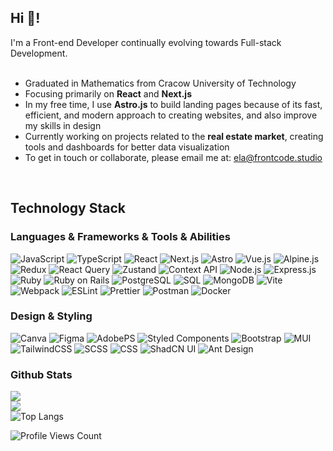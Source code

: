 ## Hi 👋!

<div> I'm a Front-end Developer continually evolving towards Full-stack Development. <br> <br> <ul> <li>Graduated in Mathematics from Cracow University of Technology</li> <li>Focusing primarily on <b>React</b> and <b>Next.js</b></li> <li>In my free time, I use <b>Astro.js</b> to build landing pages because of its fast, efficient, and modern approach to creating websites, and also improve my skills in design </li> <li>Currently working on projects related to the <b>real estate market</b>, creating tools and dashboards for better data visualization</li> <li>To get in touch or collaborate, please email me at: <a href="mailto:ela@frontcode.studio">ela@frontcode.studio</a></li> </ul> </div> <br>


## Technology Stack

<h3>Languages & Frameworks & Tools & Abilities</h3>


![JavaScript](https://img.shields.io/badge/JavaScript-F7DF1E.svg?style=flat&logo=JavaScript&logoColor=black) 
![TypeScript](https://img.shields.io/badge/TypeScript-3178C6.svg?style=flat&logo=TypeScript&logoColor=white) 
![React](https://img.shields.io/badge/React-61DAFB.svg?style=flat&logo=React&logoColor=black) 
![Next.js](https://img.shields.io/badge/Next.js-000000.svg?style=flat&logo=nextdotjs&logoColor=white) 
![Astro](https://img.shields.io/badge/Astro-FF5D01.svg?style=flat&logo=Astro&logoColor=white) 
![Vue.js](https://img.shields.io/badge/Vue.js-4FC08D.svg?style=flat&logo=Vue.js&logoColor=white) 
![Alpine.js](https://img.shields.io/badge/Alpine.js-4A4F4F.svg?style=flat&logo=Alpine.js&logoColor=white) 
![Redux](https://img.shields.io/badge/Redux-764ABC.svg?style=flat&logo=Redux&logoColor=white) 
![React Query](https://img.shields.io/badge/React%20Query-FF4154.svg?style=flat&logo=React-Query&logoColor=white) 
![Zustand](https://img.shields.io/badge/Zustand-4A4F4F.svg?style=flat&logo=Zustand&logoColor=white) 
![Context API](https://img.shields.io/badge/Context%20API-4A4F4F.svg?style=flat&logo=React&logoColor=white)
![Node.js](https://img.shields.io/badge/Node.js-339933.svg?style=flat&logo=nodedotjs&logoColor=white) 
![Express.js](https://img.shields.io/badge/Express.js-4A4F4F.svg?style=flat&logo=Express&logoColor=white) 
![Ruby](https://img.shields.io/badge/Ruby-CC342D.svg?style=flat&logo=Ruby&logoColor=white) 
![Ruby on Rails](https://img.shields.io/badge/Rails-CC0000.svg?style=flat&logo=Ruby-On-Rails&logoColor=white) 
![PostgreSQL](https://img.shields.io/badge/PostgreSQL-336791.svg?style=flat&logo=PostgreSQL&logoColor=white) 
![SQL](https://img.shields.io/badge/SQL-4A4F4F.svg?style=flat&logo=MySQL&logoColor=white) 
![MongoDB](https://img.shields.io/badge/MongoDB-47A248.svg?style=flat&logo=MongoDB&logoColor=white)
![Vite](https://img.shields.io/badge/Vite-646CFF.svg?style=flat&logo=Vite&logoColor=white) 
![Webpack](https://img.shields.io/badge/Webpack-8DD6F9.svg?style=flat&logo=Webpack&logoColor=black) 
![ESLint](https://img.shields.io/badge/ESLint-4B32C3.svg?style=flat&logo=ESLint&logoColor=white) 
![Prettier](https://img.shields.io/badge/Prettier-F7B93E.svg?style=flat&logo=Prettier&logoColor=black) 
![Postman](https://img.shields.io/badge/Postman-FF6C37.svg?style=flat&logo=Postman&logoColor=white) 
![Docker](https://img.shields.io/badge/Docker-2496ED.svg?style=flat&logo=Docker&logoColor=white) 


<h3>Design & Styling</h3>

![Canva](https://img.shields.io/badge/Canva-00C4CC.svg?style=flat&logo=Canva&logoColor=white) 
![Figma](https://img.shields.io/badge/Figma-F24E1E.svg?style=flat&logo=Figma&logoColor=white) 
![AdobePS](https://img.shields.io/badge/Adobe%20Photoshop-31A8FF.svg?style=flat&logo=Adobe-Photoshop&logoColor=white) 
![Styled Components](https://img.shields.io/badge/styledcomponents-DB7093.svg?style=flat&logo=styled-components&logoColor=white) 
![Bootstrap](https://img.shields.io/badge/Bootstrap-7952B3.svg?style=flat&logo=Bootstrap&logoColor=white) 
![MUI](https://img.shields.io/badge/MUI-007FFF.svg?style=flat&logo=MUI&logoColor=white) 
![TailwindCSS](https://img.shields.io/badge/TailwindCSS-06B6D4.svg?style=flat&logo=Tailwind-CSS&logoColor=white) 
![SCSS](https://img.shields.io/badge/Sass-CC6699.svg?style=flat&logo=Sass&logoColor=white) 
![CSS](https://img.shields.io/badge/CSS3-1572B6.svg?style=flat&logo=CSS3&logoColor=white) 
![ShadCN UI](https://img.shields.io/badge/ShadCN%20UI-4A4F4F.svg?style=flat&logo=shadcn&logoColor=white) 
![Ant Design](https://img.shields.io/badge/Ant%20Design-0170FE.svg?style=flat&logo=ant-design&logoColor=white)






<h3>Github Stats</h3>

![](https://github-readme-stats-kozerka.vercel.app/api?username=kozerka&theme=holi&hide_border=true&include_all_commits=false&count_private=true)<br/>
![](https://github-readme-streak-stats.herokuapp.com/?user=kozerka&theme=holi&hide_border=true)<br/>
![Top Langs](https://github-readme-stats-kozerka.vercel.app/api/top-langs/?username=kozerka&langs_count=8&layout=compact&theme=holi&hide_border=true&cache_seconds=3600)<br/>

<img src="https://visitcount.itsvg.in/api?id=kozerka&label=Profile%20Views&color=8&icon=1&pretty=false" alt="Profile Views Count"></p>


